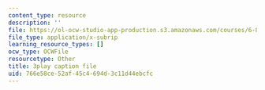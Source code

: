 ```yaml
---
content_type: resource
description: ''
file: https://ol-ocw-studio-app-production.s3.amazonaws.com/courses/6-890-algorithmic-lower-bounds-fun-with-hardness-proofs-fall-2014/766e58ce52af45c4694d3c11d44ebcfc_ccD0yAk1wL0.srt
file_type: application/x-subrip
learning_resource_types: []
ocw_type: OCWFile
resourcetype: Other
title: 3play caption file
uid: 766e58ce-52af-45c4-694d-3c11d44ebcfc
---
```

